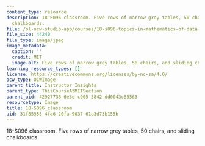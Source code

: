 ```yaml
---
content_type: resource
description: 18-S096 classroom. Five rows of narrow grey tables, 50 chairs, and sliding
  chalkboards.
file: /ol-ocw-studio-app/courses/18-s096-topics-in-mathematics-of-data-science-fall-2015/31f859554fa620fa903761a3d73b155b_18-S096_classroom.jpg
file_size: 44240
file_type: image/jpeg
image_metadata:
  caption: ''
  credit: MIT
  image-alt: Five rows of narrow grey tables, 50 chairs, and sliding chalkboards.
learning_resource_types: []
license: https://creativecommons.org/licenses/by-nc-sa/4.0/
ocw_type: OCWImage
parent_title: Instructor Insights
parent_type: ThisCourseAtMITSection
parent_uid: 42927738-6e3e-c905-5842-dd0043c85563
resourcetype: Image
title: 18-S096_classroom
uid: 31f85955-4fa6-20fa-9037-61a3d73b155b
---
```

18-S096 classroom. Five rows of narrow grey tables, 50 chairs, and sliding chalkboards.